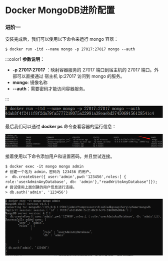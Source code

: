 # Docker MongoDB进阶配置

### 进阶一
安装完成后，我们可以使用以下命令来运行 mongo 容器：

```shell
$ docker run -itd --name mongo -p 27017:27017 mongo --auth
```

:::color1
**参数说明：**

+ **-p 27017:27017** ：映射容器服务的 27017 端口到宿主机的 27017 端口。外部可以直接通过 宿主机 ip:27017 访问到 mongo 的服务。
+ **mongo**: 镜像名称
+ **--auth**：需要密码才能访问容器服务。

:::

![](../assets/install/mongo5.png)

最后我们可以通过 **docker ps** 命令查看容器的运行信息：

![](../assets/install/mongo6.png)

接着使用以下命令添加用户和设置密码，并且尝试连接。

```shell
$ docker exec -it mongo mongo admin
# 创建一个名为 admin，密码为 123456 的用户。
>  db.createUser({ user:'admin',pwd:'123456',roles:[ { role:'userAdminAnyDatabase', db: 'admin'},"readWriteAnyDatabase"]});
# 尝试使用上面创建的用户信息进行连接。
> db.auth('admin', '123456')
```

![](../assets/install/mongo7.png)


